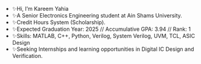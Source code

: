 -  ✨Hi, I’m Kareem Yahia
-  ✨A Senior Electronics Engineering student at Ain Shams University.
-  ✨Credit Hours System (Scholarship).
-  ✨Expected Graduation Year: 2025  //  Accumulative GPA: 3.94  // Rank: 1
-  ✨Skills: MATLAB, C++, Python, Verilog, System Verilog, UVM, TCL, ASIC Design
-  ✨Seeking Internships and learning opportunities in Digital IC Design and Verification.
  
<!---
Kareem-Yahia/Kareem-Yahia is a ✨ special ✨ repository because its `README.md` (this file) appears on your GitHub profile.
You can click the Preview link to take a look at your changes.
--->
